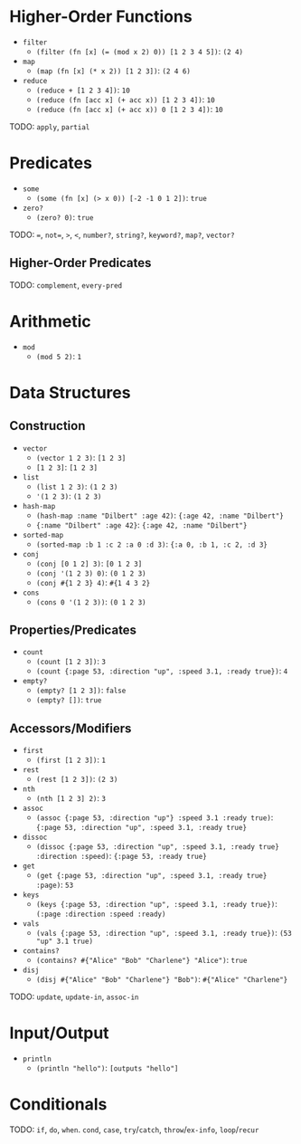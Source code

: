 # Higher-Order Functions

- `filter`
    - `(filter (fn [x] (= (mod x 2) 0)) [1 2 3 4 5])`: `(2 4)`
- `map`
    - `(map (fn [x] (* x 2)) [1 2 3])`: `(2 4 6)`
- `reduce`
    - `(reduce + [1 2 3 4])`: `10`
    - `(reduce (fn [acc x] (+ acc x)) [1 2 3 4])`: `10`
    - `(reduce (fn [acc x] (+ acc x)) 0 [1 2 3 4])`: `10`

TODO: `apply`, `partial`

# Predicates

- `some`
    - `(some (fn [x] (> x 0)) [-2 -1 0 1 2])`: `true`
- `zero?`
    - `(zero? 0)`: `true`

TODO: `=`, `not=`, `>`, `<`, `number?`, `string?`, `keyword?`, `map?`, `vector?`

## Higher-Order Predicates

TODO: `complement`, `every-pred`

# Arithmetic

- `mod`
    - `(mod 5 2)`: `1`

# Data Structures

## Construction

- `vector`
    - `(vector 1 2 3)`: `[1 2 3]`
    - `[1 2 3]`: `[1 2 3]`
- `list`
    - `(list 1 2 3)`: `(1 2 3)`
    - `'(1 2 3)`: `(1 2 3)`
- `hash-map`
    - `(hash-map :name "Dilbert" :age 42)`: `{:age 42, :name "Dilbert"}`
    - `{:name "Dilbert" :age 42}`: `{:age 42, :name "Dilbert"}`
- `sorted-map`
    - `(sorted-map :b 1 :c 2 :a 0 :d 3)`: `{:a 0, :b 1, :c 2, :d 3}`
- `conj`
    - `(conj [0 1 2] 3)`: `[0 1 2 3]`
    - `(conj '(1 2 3) 0)`: `(0 1 2 3)`
    - `(conj #{1 2 3} 4)`: `#{1 4 3 2}`
- `cons`
    - `(cons 0 '(1 2 3))`: `(0 1 2 3)`

## Properties/Predicates

- `count`
    - `(count [1 2 3])`: `3`
    - `(count {:page 53, :direction "up", :speed 3.1, :ready true})`: `4`
- `empty?`
    - `(empty? [1 2 3])`: `false`
    - `(empty? [])`: `true`

## Accessors/Modifiers

- `first`
    - `(first [1 2 3])`: `1`
- `rest`
    - `(rest [1 2 3])`: `(2 3)`
- `nth`
    - `(nth [1 2 3] 2)`: `3`
- `assoc`
    - `(assoc {:page 53, :direction "up"} :speed 3.1 :ready true)`:
      `{:page 53, :direction "up", :speed 3.1, :ready true}`
- `dissoc`
    - `(dissoc {:page 53, :direction "up", :speed 3.1, :ready true} :direction :speed)`:
      `{:page 53, :ready true}`
- `get`
    - `(get {:page 53, :direction "up", :speed 3.1, :ready true} :page)`: `53`
- `keys`
    - `(keys {:page 53, :direction "up", :speed 3.1, :ready true})`:
      `(:page :direction :speed :ready)`
- `vals`
    - `(vals {:page 53, :direction "up", :speed 3.1, :ready true})`: `(53 "up" 3.1 true)`
- `contains?`
    - `(contains? #{"Alice" "Bob" "Charlene"} "Alice")`: `true`
- `disj`
    - `(disj #{"Alice" "Bob" "Charlene"} "Bob")`: `#{"Alice" "Charlene"}`

TODO: `update`, `update-in`, `assoc-in`

# Input/Output

- `println`
    - `(println "hello")`: `[outputs "hello"]`

# Conditionals

TODO: `if`, `do`, `when`. `cond`, `case`, `try`/`catch`, `throw`/`ex-info`,
`loop`/`recur`
